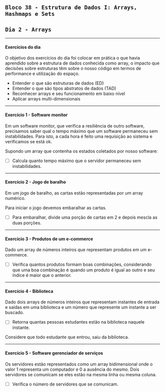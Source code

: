 ## `Bloco 38 - Estrutura de Dados I: Arrays, Hashmaps e Sets`

## `Dia 2 - Arrays`

---

#### Exercícios do dia

O objetivo dos exercícios do dia foi colocar em prática o que havia aprendido sobre a estrutura de dados conhecida como array, o impacto que decisões sobre estruturas têm sobre o nosso código em termos de performance e utilização do espaço.

- Entender o que são estruturas de dados (ED)
- Entender o que são tipos abstratos de dados (TAD)
- Reconhecer arrays e seu funcionamento em baixo nível
- Aplicar arrays multi-dimensionais

---

#### Exercício 1 - Software monitor

Em um software monitor, que verifica a resiliência de outro software, precisamos saber qual o tempo máximo que um software permaneceu sem instabilidades.
Para isto, a cada hora é feito uma requisição ao sistema e verificamos se está ok.

Supondo um array que contenha os estados coletados por nosso software:

- [ ] Calcula quanto tempo máximo que o servidor permaneceu sem instabilidades.

---

#### Exercício 2 - Jogo de baralho

Em um jogo de baralho, as cartas estão representadas por um array numérico.

Para iniciar o jogo devemos embaralhar as cartas.

- [ ] Para embaralhar, divide uma porção de cartas em 2 e depois mescla as duas porções.

---

#### Exercício 3 - Produtos de um e-commerce

Dado um array de números inteiros que representam produtos em um e-commerce.

- [ ] Verifica quantos produtos formam boas combinações, considerando que uma boa combinação é quando um produto é igual ao outro e seu índice é maior que o anterior.

---

#### Exercício 4 - Biblioteca

Dado dois arrays de números inteiros que representam instantes de entrada e saídas em uma biblioteca e um número que represente um instante a ser buscado.

- [ ] Retorna quantas pessoas estudantes estão na biblioteca naquele instante.

Considere que todo estudante que entrou, saiu da biblioteca.

---

#### Exercício 5 - Software gerenciador de serviços

Os servidores estão representados como um array bidimensional onde o valor 1 representa um computador e 0 a ausência do mesmo. Dois servidores se comunicam se eles estão na mesma linha ou mesma coluna.

- [ ] Verifica o número de servidores que se comunicam.
